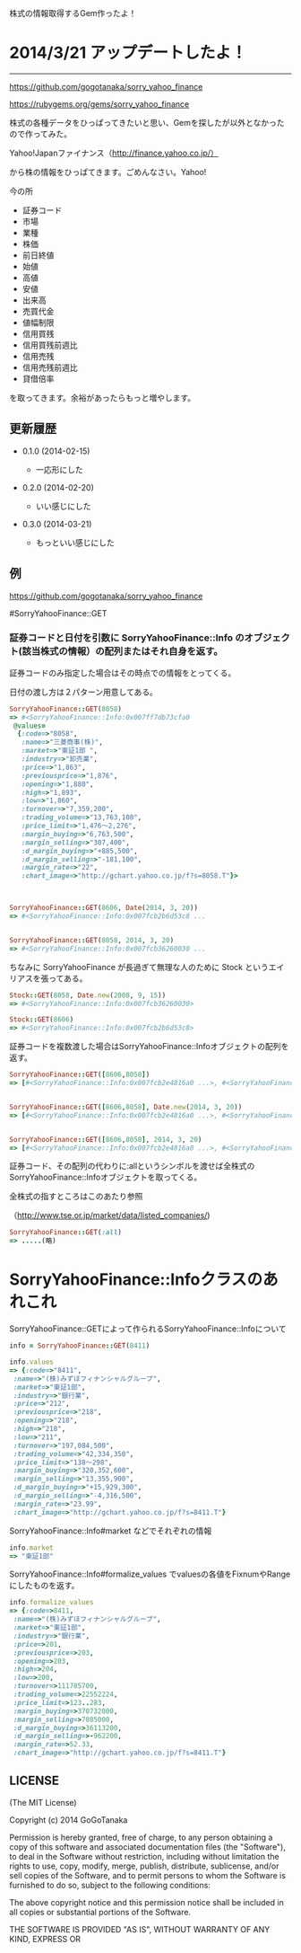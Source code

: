 株式の情報取得するGem作ったよ！

# 2014/3/21 アップデートしたよ！
--------

https://github.com/gogotanaka/sorry_yahoo_finance

https://rubygems.org/gems/sorry_yahoo_finance

株式の各種データをひっぱってきたいと思い、Gemを探したが以外となかったので作ってみた。

Yahoo!Japanファイナンス（http://finance.yahoo.co.jp/）

から株の情報をひっぱてきます。ごめんなさい。Yahoo!

今の所

* 証券コード
* 市場
* 業種
* 株価
* 前日終値
* 始値
* 高値
* 安値
* 出来高
* 売買代金
* 値幅制限
* 信用買残
* 信用買残前週比
* 信用売残
* 信用売残前週比
* 貸借倍率

を取ってきます。余裕があったらもっと増やします。

更新履歴
--------
* 0.1.0 (2014-02-15)
  * 一応形にした

* 0.2.0 (2014-02-20)
  * いい感じにした
* 0.3.0 (2014-03-21)
  * もっといい感じにした


例
--------

https://github.com/gogotanaka/sorry_yahoo_finance

#SorryYahooFinance::GET

### 証券コードと日付を引数に SorryYahooFinance::Info のオブジェクト(該当株式の情報）の配列またはそれ自身を返す。

証券コードのみ指定した場合はその時点での情報をとってくる。

日付の渡し方は２パターン用意してある。

```ruby:ex1.rb
SorryYahooFinance::GET(8058)
=> #<SorryYahooFinance::Info:0x007ff7db73cfa0
 @values=
  {:code=>"8058",
   :name=>"三菱商事(株)",
   :market=>"東証1部 ",
   :industry=>"卸売業",
   :price=>"1,863",
   :previousprice=>"1,876",
   :opening=>"1,880",
   :high=>"1,893",
   :low=>"1,860",
   :turnover=>"7,359,200",
   :trading_volume=>"13,763,108",
   :price_limit=>"1,476～2,276",
   :margin_buying=>"6,763,500",
   :margin_selling=>"307,400",
   :d_margin_buying=>"+885,500",
   :d_margin_selling=>"-181,100",
   :margin_rate=>"22",
   :chart_image=>"http://gchart.yahoo.co.jp/f?s=8058.T"}>



SorryYahooFinance::GET(8606, Date(2014, 3, 20))
=> #<SorryYahooFinance::Info:0x007fcb2b6d53c8 ...


SorryYahooFinance::GET(8058, 2014, 3, 20)
=> #<SorryYahooFinance::Info:0x007fcb36260030 ...

```


ちなみに SorryYahooFinance が長過ぎて無理な人のために Stock というエイリアスを張ってある。

```ruby:ex2.rb
Stock::GET(8058, Date.new(2008, 9, 15))
=> #<SorryYahooFinance::Info:0x007fcb36260030>

Stock::GET(8606)
=> #<SorryYahooFinance::Info:0x007fcb2b6d53c8>
```


証券コードを複数渡した場合はSorryYahooFinance::Infoオブジェクトの配列を返す。

```ruby:ex3.rb
SorryYahooFinance::GET([8606,8058])
=> [#<SorryYahooFinance::Info:0x007fcb2e4816a0 ...>, #<SorryYahooFinance::Info:0x007fcb30a17e78 ... >]


SorryYahooFinance::GET([8606,8058], Date.new(2014, 3, 20))
=> [#<SorryYahooFinance::Info:0x007fcb2e4816a0 ...>, #<SorryYahooFinance::Info:0x007fcb30a17e78 ... >]


SorryYahooFinance::GET([8606,8058], 2014, 3, 20)
=> [#<SorryYahooFinance::Info:0x007fcb2e4816a0 ...>, #<SorryYahooFinance::Info:0x007fcb30a17e78 ... >]


```

証券コード、その配列の代わりに:allというシンボルを渡せば全株式のSorryYahooFinance::Infoオブジェクトを取ってくる。

全株式の指すところはこのあたり参照

（http://www.tse.or.jp/market/data/listed_companies/)

```ruby:ex4.rb
SorryYahooFinance::GET(:all)
=> .....(略)
```




# SorryYahooFinance::Infoクラスのあれこれ

SorryYahooFinance::GETによって作られるSorryYahooFinance::Infoについて



```ruby:ex5.rb
info = SorryYahooFinance::GET(8411)

info.values
=> {:code=>"8411",
 :name=>"(株)みずほフィナンシャルグループ",
 :market=>"東証1部",
 :industry=>"銀行業",
 :price=>"212",
 :previousprice=>"218",
 :opening=>"218",
 :high=>"218",
 :low=>"211",
 :turnover=>"197,084,500",
 :trading_volume=>"42,334,350",
 :price_limit=>"138～298",
 :margin_buying=>"320,352,600",
 :margin_selling=>"13,355,900",
 :d_margin_buying=>"+15,929,300",
 :d_margin_selling=>"-4,316,500",
 :margin_rate=>"23.99",
 :chart_image=>"http://gchart.yahoo.co.jp/f?s=8411.T"}
```

SorryYahooFinance::Info#market などでそれぞれの情報

```ruby:ex6.rb
info.market
=> "東証1部"
```


SorryYahooFinance::Info#formalize_values でvaluesの各値をFixnumやRangeにしたものを返す。

```ruby:ex7.rb
info.formalize_values
=> {:code=>8411,
 :name=>"(株)みずほフィナンシャルグループ",
 :market=>"東証1部",
 :industry=>"銀行業",
 :price=>201,
 :previousprice=>203,
 :opening=>203,
 :high=>204,
 :low=>200,
 :turnover=>111785700,
 :trading_volume=>22552224,
 :price_limit=>123..283,
 :margin_buying=>370732000,
 :margin_selling=>7085000,
 :d_margin_buying=>36113200,
 :d_margin_selling=>-962200,
 :margin_rate=>52.33,
 :chart_image=>"http://gchart.yahoo.co.jp/f?s=8411.T"}
```

LICENSE
-------
(The MIT License)

Copyright (c) 2014 GoGoTanaka

Permission is hereby granted, free of charge, to any person obtaining a copy
of this software and associated documentation files (the "Software"), to deal
in the Software without restriction, including without limitation the rights
to use, copy, modify, merge, publish, distribute, sublicense, and/or sell
copies of the Software, and to permit persons to whom the Software is
furnished to do so, subject to the following conditions:

The above copyright notice and this permission notice shall be included in
all copies or substantial portions of the Software.

THE SOFTWARE IS PROVIDED "AS IS", WITHOUT WARRANTY OF ANY KIND, EXPRESS OR
